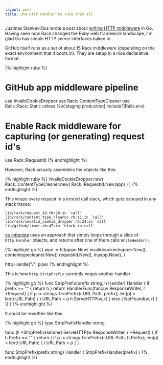 ```yaml
---
layout: post
title: One HTTP Handler to rule them all
---
```


Justinas Stankevičius wrote a post about [writing HTTP middleware](http://justinas.org/writing-http-middleware-in-go/)
in Go.  Having seen how Rack changed the Ruby web framework landscape, I'm glad
Go has simple HTTP server interfaces baked in.

GitHub itself runs as a set of about 15 Rack middleware (depending on the exact
environment that it boots in).  They are setup in a nice declarative format:

{% highlight ruby %}
# GitHub app middleware pipeline
use InvalidCookieDropper
use Rack::ContentTypeCleaner
use Rails::Rack::Static unless %w[staging production].include?(Rails.env)

# Enable Rack middleware for capturing (or generating) request id's
use Rack::RequestId
{% endhighlight %}

However, Rack actually assembles the objects like this:

{% highlight ruby %}
InvalidCookieDropper.new(
  Rack::ContentTypeCleaner.new(
    Rack::RequestId.New(app)
  )
)
{% endhighlight %}

This wraps every request in a nested call stack, which gets exposed in any
stack traces:

    lib/rack/request_id.rb:20:in `call'
    lib/rack/content_type_cleaner.rb:11:in `call'
    lib/rack/invalid_cookie_dropper.rb:24:in `call'
    lib/github/timer.rb:47:in `block in call'

[go-httppipe](https://github.com/technoweenie/go-httppipe) uses an approach that
simply loops through a slice of `http.Handler` objects, and returns after one of
them calls `WriteHeader()`.

{% highlight go %}
pipe := httppipe.New(
  invalidcookiedropper.New(),
  contenttypecleaner.New()
  requestid.New(),
  myapp.New(),
)

http.Handle("/", pipe)
{% endhighlight %}

This is how `http.StripPrefix` currently wraps another handler:

{% highlight go %}
func StripPrefix(prefix string, h Handler) Handler {
  if prefix == "" {
    return h
  }
  return HandlerFunc(func(w ResponseWriter, r *Request) {
    if p := strings.TrimPrefix(r.URL.Path, prefix); len(p) < len(r.URL.Path) {
      r.URL.Path = p
      h.ServeHTTP(w, r)
    } else {
      NotFound(w, r)
    }
  })
}
{% endhighlight %}

It could be rewritten like this:

{% highlight go %}
type StripPrefixHandler string

func (h *StripPrefixHandler) ServeHTTP(w ResponseWriter, r *Request) {
  if h.Prefix == "" {
    return
  }
  if p := strings.TrimPrefix(r.URL.Path, h.Prefix); len(p) < len(r.URL.Path) {
    r.URL.Path = p
  }
}

func StripPrefix(prefix string) Handler {
  StripPrefixHandler(prefix)
}
{% endhighlight %}
